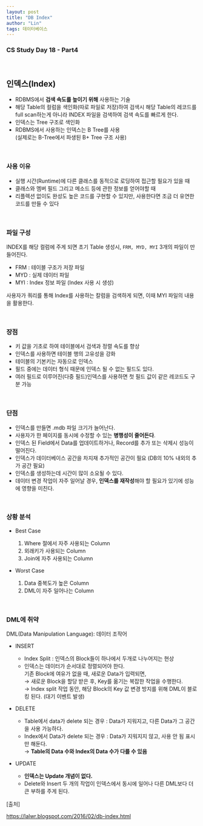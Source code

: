 ```yaml
---
layout: post
title: "DB Index"
author: "Lin"
tags: 데이터베이스 
---
```

### CS Study Day 18 - Part4

<br>

## 인덱스(Index)
- RDBMS에서 **검색 속도를 높이기 위해** 사용하는 기술
- 해당 Table의 컬럼을 색인화(따로 파일로 저장)하여 검색시 해당 Table의 레코드를 full scan하는게 아니라 INDEX 파일을 검색하여 검색 속도를 빠르게 한다.
- 인덱스는 Tree 구조로 색인화
- RDBMS에서 사용하는 인덱스는 B Tree를 사용 <br>
(실제로는 B-Tree에서 파생된 B+ Tree 구조 사용)

<br>

### 사용 이유
- 실행 시간(Runtime)에 다른 클래스를 동적으로 로딩하여 접근할 필요가 있을 때
- 클래스와 멤버 필드 그리고 메소드 등에 관한 정보를 얻어야할 때
- 리플렉션 없이도 완성도 높은 코드를 구현할 수 있지만, 사용한다면 조금 더 유연한 코드를 만들 수 있다

<br>

### 파일 구성 
INDEX를 해당 컬럼에 주게 되면 초기 Table 생성시, `FRM, MYD, MYI` 3개의 파일이 만들어진다.
- FRM : 테이블 구조가 저장 파일
- MYD : 실제 데이터 파일
- MYI : Index 정보 파일 (Index 사용 시 생성)

사용자가 쿼리를 통해 Index를 사용하는 칼럼을 검색하게 되면, 이때 MYI 파일의 내용을 활용한다.

<br>

### 장점
- 키 값을 기초로 하여 테이블에서 검색과 정렬 속도를 향상
- 인덱스를 사용하면 테이블 행의 고유성을 강화
- 테이블의 기본키는 자동으로 인덱스
- 필드 중에는 데이터 형식 때문에 인덱스 될 수 없는 필드도 있다.
- 여러 필드로 이루어진(다중 필드)인덱스를 사용하면 첫 필드 값이 같은 레코드도 구분 가능 

<br>

### 단점
- 인덱스를 만들면 .mdb 파일 크기가 늘어난다.
- 사용자가 한 페이지를 동시에 수정할 수 있는 **병행성이 줄어든다**.
- 인덱스 된 Field에서 Data를 업데이트하거나, Record를 추가 또는 삭제시 성능이 떨어진다.
- 인덱스가 데이터베이스 공간을 차지재 추가적인 공간이 필요 (DB의 10% 내외의 추가 공간 필요)
- 인덱스를 생성하는데 시간이 많이 소요될 수 있다.
- 데이터 변경 작업이 자주 일어날 경우, **인덱스를 재작성**해야 할 필요가 있기에 성능에 영향을 미친다.

<br>

### 상황 분석
- Best Case
    1. Where 절에서 자주 사용되는 Column
    2. 외래키가 사용되는 Column
    3. Join에 자주 사용되는 Column

- Worst Case
    1. Data 중복도가 높은 Column
    2. DML이 자주 일어나는 Column

<br>

### DML에 취약
DML(Data Manipulation Language): 데이터 조작어
- INSERT
    - Index Split : 인덱스의 Block들이 하나에서 두개로 나누어지는 현상
    - 인덱스는 데이터가 순서대로 정렬되어야 한다. <br>
    기존 Block에 여유가 없을 때, 새로운 Data가 입력되면, <br>
    → 새로운 Block을 할당 받은 후, Key를 옮기는 복잡한 작업을 수행한다. <br>
    → Index split 작업 동안, 해당 Block의 Key 값 변경 방지를 위해 DML이 블로킹 된다. (대기 이벤트 발생)
    
- DELETE
    - Table에서 data가 delete 되는 경우 : Data가 지워지고, 다른 Data가 그 공간을 사용 가능하다.
    - Index에서 Data가 delete 되는 경우 : Data가 지워지지 않고, 사용 안 됨 표시만 해둔다. <br>
    → **Table의 Data 수와 Index의 Data 수가 다를 수 있음**

- UPDATE
    - **인덱스는 Update 개념이 없다.**
    - Delete와 Insert 두 개의 작업이 인덱스에서 동시에 일어나 다른 DML보다 더 큰 부하를 주게 된다.
      


[출처]

https://lalwr.blogspot.com/2016/02/db-index.html